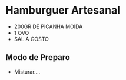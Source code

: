 # Hamburguer Artesanal

 - 200GR DE PICANHA MOÍDA
 - 1 OVO
 - SAL A GOSTO

 ## Modo de Preparo

 - Misturar....